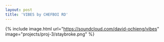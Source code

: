 ```yaml
---
layout: post
title: 'VIBES by CHEFBOI RD'
---
```


{% include image.html url="https://soundcloud.com/david-ochieng/vibes" image="projects/proj-3/staybroke.png" %}
